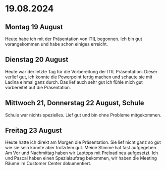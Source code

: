 # 19.08.2024

## Montag 19 August

Heute habe ich mit der Präsentation von ITIL begonnen. Ich bin gut vorangekommen und habe schon einiges erreicht.

## Dienstag 20 August

Heute war der letzte Tag für die Vorbereitung der ITIL Präsentation. Dieser verlief gut, ich konnte die Powerpoint fertig machen und schaute sie mit Ladina einmal ganz durch. Das lief auch sehr gut ich fühle mich gut vorbereitet auf die Präsentation.

## Mittwoch 21, Donnerstag 22 August, Schule

Schule war nichts spezielles. Lief gut und bin ohne Probleme mitgekommen.

## Freitag 23 August

Heute hatte ich direkt am Morgen die Präsentation. Sie lief nicht ganz so gut wie sie sein konnte aber trotzdem gut. Meine Stimme hat fast aufgegeben. Am Vor und Nachmittag haben wir Laptops mit Preload neu aufgesetzt. Ich und Pascal haben einen Spezialauftrag bekommen, wir haben die Meeting Räume im Customer Center dokumentiert.
